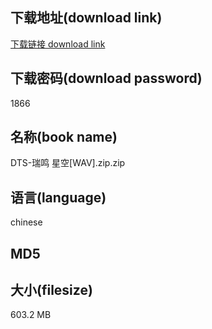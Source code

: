 ## 下载地址(download link)
[下载链接 download link](https://voluble-croquembouche-d321dc.netlify.app/?s=DTS-%E7%91%9E%E9%B8%A3+%E6%98%9F%E7%A9%BA%5BWAV%5D.zip)

## 下载密码(download password)
1866

## 名称(book name)
DTS-瑞鸣 星空[WAV].zip.zip

## 语言(language)
chinese

## MD5


## 大小(filesize)
603.2 MB

